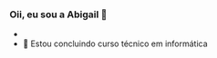 ### Oii, eu sou a Abigail 👋

-
- 🎒 Estou concluindo curso técnico em informática 
<a href="">
<img src= "https://github-readme-stats.vercel.app/api?username=abigailtechnology&show_icons=true&bg_color=jolly>
     
